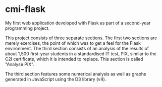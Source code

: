 # cmi-flask
My first web application developed with Flask as part of a second-year programming project.

This project consists of three separate sections. The first two sections are merely exercises, the point of which was to get a feel for the Flask environment. The third section consists of an analysis of the results of about 1,500 first-year students in a standardised IT test, PIX, similar to the C2I certificate, which it is intended to replace. This section is called "Analyse PIX".

The third section features some numerical analysis as well as graphs generated in JavaScript using the D3 library (v4).
